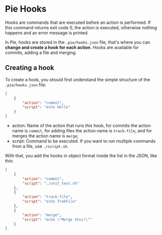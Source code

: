 # Pie Hooks

Hooks are commands that are executed before an action is performed. If this command returns exit code 0, the action is executed, otherwise nothing happens and an error message is printed.

In Pie, hooks are stored in the `.pie/hooks.json` file, that's where you can **change and create a hook for each action**. Hooks are available for commits, adding a file and merging.

## Creating a hook

To create a hook, you should first understand the simple structure of the `.pie/hooks.json` file:

```json
[
    {
        "action": "commit",
        "script": "echo Hello"
    }
]
```

- action: Name of the action that runs this hook, for commits the action name is `commit`, for adding files the action name is `track-file`, and for merges the action name is `merge`;
- script: Command to be executed. If you want to run multiple commands from a file, use `./script.sh`.

With that, you add the hooks in object format inside the list in the JSON, like this:

```json
[
    {
        "action": "commit",
        "script": "./unit_test.sh"
    },
    {
        "action": "track-file",
        "script": "echo TrakFile"
    },
    {
        "action": "merge",
        "script": "echo \"Merge this!\""
    }
]
```